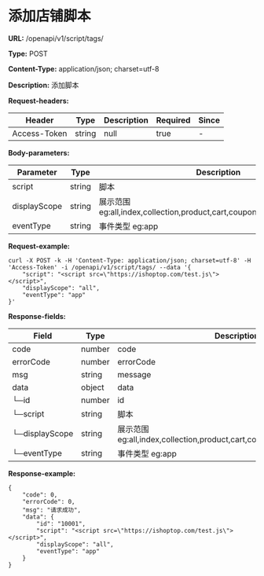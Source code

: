 # 添加店铺脚本

**URL:** /openapi/v1/script/tags/

**Type:** POST

**Content-Type:** application/json; charset=utf-8

**Description:** 添加脚本

**Request-headers:**

| Header       | Type   | Description | Required | Since |
| ------------ | ------ | ----------- | -------- | ----- |
| Access-Token | string | null        | true     | -     |

**Body-parameters:**

| Parameter    | Type   | Description                                                          | Required | Since |
| ------------ | ------ | -------------------------------------------------------------------- | -------- | ----- |
| script       | string | 脚本                                                                   | true     | v1    |
| displayScope | string | 展示范围 eg:all,index,collection,product,cart,coupon,search,checkout,404 | true     | v1    |
| eventType    | string | 事件类型 eg:app                                                          | true     | v1    |

**Request-example:**

```
curl -X POST -k -H 'Content-Type: application/json; charset=utf-8' -H 'Access-Token' -i /openapi/v1/script/tags/ --data '{
    "script": "<script src=\"https://ishoptop.com/test.js\"></script>",
    "displayScope": "all",
    "eventType": "app"
}'
```

**Response-fields:**

| Field          | Type   | Description                                                          | Since |
| -------------- | ------ | -------------------------------------------------------------------- | ----- |
| code           | number | code                                                                 | v1    |
| errorCode      | number | errorCode                                                            | v1    |
| msg            | string | message                                                              | v1    |
| data           | object | data                                                                 | v1    |
| └─id           | number | id                                                                   | v1    |
| └─script       | string | 脚本                                                                   | v1    |
| └─displayScope | string | 展示范围 eg:all,index,collection,product,cart,coupon,search,checkout,404 | v1    |
| └─eventType    | string | 事件类型 eg:app                                                          | v1    |

**Response-example:**

```
{
    "code": 0,
    "errorCode": 0,
    "msg": "请求成功",
    "data": {
        "id": "10001",
        "script": "<script src=\"https://ishoptop.com/test.js\"></script>",
        "displayScope": "all",
        "eventType": "app"
    }
}
```
